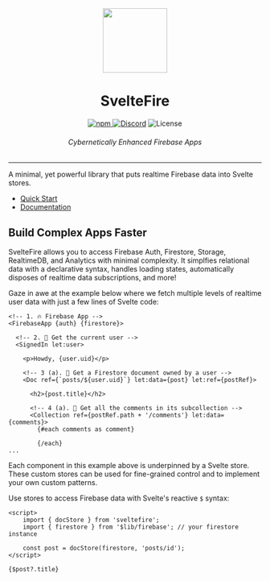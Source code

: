 <div align="center">
<img width="128px" src="https://github.com/codediodeio/sveltefire/blob/master/docs/public/logo.png?raw=true">
<h1>SvelteFire <a href=""></h1>
<img alt="npm" src="https://img.shields.io/npm/dy/sveltefire">
<a href="https://discord.gg/fireship" target="_blank"><img alt="Discord" src="https://img.shields.io/discord/1015095797689360444?label=Discord"></a>
<img alt="License" src="https://img.shields.io/github/license/codediodeio/sveltefire">
<h6><i>Cybernetically Enhanced Firebase Apps</i></h6>
<hr />
</div>

<!-- ![npm](https://img.shields.io/npm/dy/sveltefire)
![Discord](https://img.shields.io/discord/1015095797689360444)
![GitHub License](https://img.shields.io/github/license/codediodeio/sveltefire) -->


A minimal, yet powerful library that puts realtime Firebase data into Svelte stores.

- [Quick Start](https://sveltefire.fireship.io/guide/start)
- [Documentation](https://sveltefire.fireship.io)

## Build Complex Apps Faster

SvelteFire allows you to access Firebase Auth, Firestore, Storage, RealtimeDB, and Analytics with minimal complexity. It simplfies relational data with a declarative syntax, handles loading states, automatically disposes of realtime data subscriptions, and more! 

Gaze in awe at the example below where we fetch multiple levels of realtime user data with just a few lines of Svelte code:

```svelte
<!-- 1. 🔥 Firebase App -->
<FirebaseApp {auth} {firestore}>

  <!-- 2. 👤 Get the current user -->
  <SignedIn let:user>

    <p>Howdy, {user.uid}</p>

    <!-- 3 (a). 📜 Get a Firestore document owned by a user -->
    <Doc ref={`posts/${user.uid}`} let:data={post} let:ref={postRef}>

      <h2>{post.title}</h2>

      <!-- 4 (a). 💬 Get all the comments in its subcollection -->
      <Collection ref={postRef.path + '/comments'} let:data={comments}>
        {#each comments as comment}

        {/each}
...
```

Each component in this example above is underpinned by a Svelte store.  These custom stores can be used for fine-grained control and to implement your own custom patterns.

Use stores to access Firebase data with Svelte's reactive `$` syntax:

```svelte
<script>
    import { docStore } from 'sveltefire';
    import { firestore } from '$lib/firebase'; // your firestore instance

    const post = docStore(firestore, 'posts/id');
</script>

{$post?.title}
```